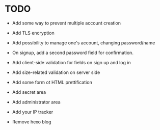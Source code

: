 TODO
===

- Add some way to prevent multiple account creation

- Add TLS encryption

- Add possibility to manage one's account, changing password/name

- On signup, add a second password field for confirmation.

- Add client-side validation for fields on sign up and log in

- Add size-related validation on server side

- Add some form ot HTML prettification

- Add secret area

- Add administrator area

- Add your IP tracker

- Remove hexo blog
